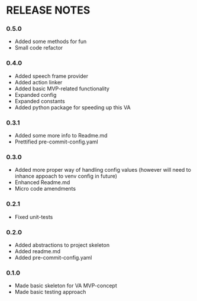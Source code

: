 # RELEASE NOTES

### 0.5.0
* Added some methods for fun
* Small code refactor

### 0.4.0
* Added speech frame provider
* Added action linker
* Added basic MVP-related functionality
* Expanded config
* Expanded constants
* Added python package for speeding up this VA

### 0.3.1
* Added some more info to Readme.md
* Prettified pre-commit-config.yaml

### 0.3.0
* Added more proper way of handling config values (however will need to inhance appoach to venv config in future)
* Enhanced Readme.md
* Micro code amendments

### 0.2.1
* Fixed unit-tests

### 0.2.0
* Added abstractions to project skeleton
* Added readme.md
* Added pre-commit-config.yaml

### 0.1.0
* Made basic skeleton for VA MVP-concept
* Made basic testing approach
